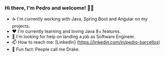 ### Hi there, I'm Pedro and welcome! ✌🏽

- ☕ I'm currently working with Java, Spring Boot and Angular on my projects.
- ❤ I'm currently learning and loving Java 8+ features.
- 🤔 I'm looking for help on landing a job as Software Engineer.
- 📫 How to reach me: [LinkedIn] (https://linkedin.com/in/pedro-barcellos)
- 🤣 Fun fact: People call me Drake.
